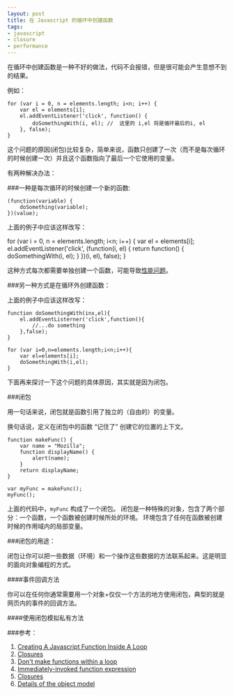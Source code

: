 ```yaml
---
layout: post
title: 在 Javascript 的循环中创建函数
tags:
- javascript
- closure
- performance
---
```


在循环中创建函数是一种不好的做法，代码不会报错，但是很可能会产生意想不到的结果。

例如：

	for (var i = 0, n = elements.length; i<n; i++) {
		var el = elements[i];
		el.addEventListener('click', function() {
			doSomethingWith(i, el); //  这里的 i,el 将是循环最后的i, el
		}, false);
	}

这个问题的原因(闭包)比较复杂，简单来说，函数只创建了一次（而不是每次循环的时候创建一次）并且这个函数指向了最后一个它使用的变量。

有两种解决办法：

###一种是每次循环的时候创建一个新的函数:

	(function(variable) {
		doSomething(variable);
	})(value);

上面的例子中应该这样改写：

for (var i = 0, n = elements.length; i<n; i++) {
	var el = elements[i];
	el.addEventListener('click', (function(i, el) { 
		return function() {
			doSomethingWith(i, el);
		}
	})(i, el), false);
}

这种方式每次都需要单独创建一个函数，可能导致[性能问题](http://jsperf.com/closure-vs-name-function-in-a-loop/2)。

###另一种方式是在循环外创建函数：

上面的例子中应该这样改写：

	function doSomethingWith(inx,el){
		el.addEventListerner('click',function(){
			//...do something
		},false);
	}

	for (var i=0,n=elements.length;i<n;i++){
		var el=elements[i];
		doSomethingWith(i,el);
	}

下面再来探讨一下这个问题的具体原因，其实就是因为闭包。

###闭包

用一句话来说，闭包就是函数引用了独立的（自由的）的变量。

换句话说，定义在闭包中的函数 “记住了” 创建它的位置的上下文。

	function makeFunc() {
		var name = "Mozilla";
		function displayName() {
			alert(name);
		}
		return displayName;
	}

	var myFunc = makeFunc();
	myFunc();

上面的代码中，`myFunc` 构成了一个闭包。
闭包是一种特殊的对象，包含了两个部分：一个函数，一个函数被创建时候所处的环境。
环境包含了任何在函数被创建时候的作用域内的局部变量。

###闭包的用途：

闭包让你可以把一些数据（环境）和一个操作这些数据的方法联系起来。这是明显的面向对象编程的方式。

####事件回调方法

你可以在任何你通常需要用一个对象+仅仅一个方法的地方使用闭包，典型的就是网页内的事件的回调方法。

####使用闭包模拟私有方法

###参考：
1. [Creating A Javascript Function Inside A Loop](http://blog.jbrantly.com/2010/04/creating-javascript-function-inside.html)
2. [Closures](https://developer.mozilla.org/en/Core_JavaScript_1.5_Guide/Working_with_Closures)
3. [Don't make functions within a loop](http://jslinterrors.com/dont-make-functions-within-a-loop)
4. [Immediately-invoked function expression](http://en.wikipedia.org/wiki/Immediately-invoked_function_expression)
5. [Closures](https://developer.mozilla.org/en-US/docs/Web/JavaScript/Guide/Closures)
6. [Details of the object model](https://developer.mozilla.org/en-US/docs/Web/JavaScript/Guide/Details_of_the_Object_Model)
